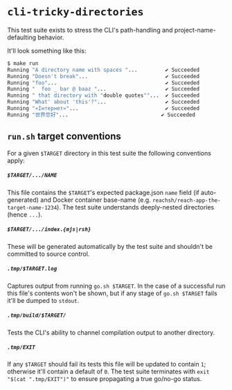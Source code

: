 # `cli-tricky-directories`

This test suite exists to stress the CLI's path-handling and project-name-defaulting behavior.

It'll look something like this:
```sh
$ make run
Running "A directory name with spaces "...         ✔ Succeeded
Running "Doesn't break"...                         ✔ Succeeded
Running "foo"...                                   ✔ Succeeded
Running "  foo _ bar @ baaz "...                   ✔ Succeeded
Running " that directory with "double quotes""...  ✔ Succeeded
Running "What' about 'this'?"...                   ✔ Succeeded
Running "«Інтернет»"...                            ✔ Succeeded
Running "世界您好"...                              ✔ Succeeded

```

## `run.sh` target conventions

For a given `$TARGET` directory in this test suite the following conventions apply:

##### **`$TARGET/.../NAME`**
This file contains the `$TARGET`'s expected package.json `name` field (if auto-generated) and Docker container base-name (e.g. `reachsh/reach-app-the-target-name-1234`).
The test suite understands deeply-nested directories (hence `...`).

##### **`$TARGET/.../index.{mjs|rsh}`**
These will be generated automatically by the test suite and shouldn't be committed to source control.

##### **`.tmp/$TARGET.log`**
Captures output from running `go.sh $TARGET`.
In the case of a successful run this file's contents won't be shown, but if any stage of `go.sh $TARGET` fails it'll be dumped to `stdout`.

##### **`.tmp/build/$TARGET/`**
Tests the CLI's ability to channel compilation output to another directory.

##### **`.tmp/EXIT`**
If any `$TARGET` should fail its tests this file will be updated to contain `1`; otherwise it'll contain a default of `0`.
The test suite terminates with `exit "$(cat ".tmp/EXIT")"` to ensure propagating a true go/no-go status.

